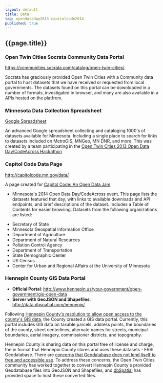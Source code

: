 ```yaml
---
layout: default
title: Data
tag: opendataday2013 capitolcode2014
published: true
---
```


## {{page.title}}

### Open Twin Cities Socrata Community Data Portal

<https://communities.socrata.com/catalog/open-twin-cities/>

Socrata has graciously provided Open Twin Cities with a Community data portal
to host datasets that we have received or requested from local governments. The
datasets found on this portal can be downloaded in a number of formats,
investigated in browser, and many are also available in a APIs hosted on the
platfrom.

### Minnesota Data Collection Spreadsheet

[Google Spreadsheet](https://docs.google.com/spreadsheet/ccc?key=0AtkFCdxQ11AOdGpWWnpuVzdaNG1SVG40MXlyZ0hSVEE#gid=13)

An advanced Google spreadsheet collecting and cataloging 1000's of datasets
available for Minnesota. Including a single place to search for links to
datasets included on MetroGIS, MNGeo, MN DNR, and more. This was created by a
team participating in the 
[Open Twin Cities 2013 Open Data Day/CodeAcross Hackathon](/events/2013/02/23/open-data-day-hackathon/)

### Capitol Code Data Page

<http://capitolcode.mn.gov/data/>

A page created for [Capitol Code: An Open Data Jam](/events/2014/02/22/capitol-code/)
- Minnesota's 2014 Open Data Day/CodeAcross event. This page lists the datasets
featured that day, with links to available downloads and API endpoints, and
brief descriptions of the dataset. Includes a Table of Contents for easier
browsing. Datasets from the following organizations are listed:

* Secretary of State
* Minnesota Geospatial Information Office
* Department of Agriculture
* Department of Natural Resources
* Pollution Control Agency
* Department of Transportation
* State Demographic Center
* US Census
* Center for Urban and Regional Affairs at the University of Minnesota

### Hennepin County GIS Data Portal

* **Official Portal**: <http://www.hennepin.us/your-government/open-government/gis-open-data>
* **Server with GeoJSON and Shapefiles**: <http://data.dbspatial.com/hennepin/>

Following [Hennepin County's resolution to allow open access to the county's
GIS data](/2014/02/12/ramsey-and-hennepin-pass-opengis/), the County created
a GIS data portal. Currently, this portal includes GIS data on taxable parcels,
address points, the boundaries of the county, street centerlines, alternate
names for streets, municipal boundaries, aerial imagery, commissioner 
districts, and topography.

Hennepin County is sharing data on this portal free of license and charge, the 
in format that Hennepin County stores and uses these datasets - ERSI 
Geodatabase. There are [concerns that Geodatabase does not lend itself to free
and accessible use](https://groups.google.com/d/msg/twin-cities-brigade/kAip-krnO8g/Yht9GvUq3JMJ).
To address these concerns, the Open Twin Cities community has worked
together to convert Hennepin County's provided Geodatabase files into GeoJSON
and Shapefiles, and [dbSpatial](http://dbspatial.com) has provided space to
host these converted files.
